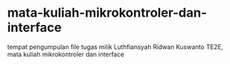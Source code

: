 # mata-kuliah-mikrokontroler-dan-interface
tempat pengumpulan file tugas milik Luthfiansyah Ridwan Kuswanto TE2E, mata kuliah mikrokontroler dan interface
